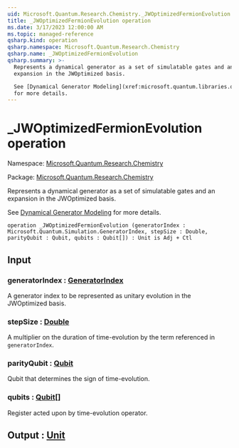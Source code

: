 ```yaml
---
uid: Microsoft.Quantum.Research.Chemistry._JWOptimizedFermionEvolution
title: _JWOptimizedFermionEvolution operation
ms.date: 3/17/2023 12:00:00 AM
ms.topic: managed-reference
qsharp.kind: operation
qsharp.namespace: Microsoft.Quantum.Research.Chemistry
qsharp.name: _JWOptimizedFermionEvolution
qsharp.summary: >-
  Represents a dynamical generator as a set of simulatable gates and an
  expansion in the JWOptimized basis.

  See [Dynamical Generator Modeling](xref:microsoft.quantum.libraries.overview.data-structures#dynamical-generator-modeling)
  for more details.
---
```


# _JWOptimizedFermionEvolution operation

Namespace: [Microsoft.Quantum.Research.Chemistry](xref:Microsoft.Quantum.Research.Chemistry)

Package: [Microsoft.Quantum.Research.Chemistry](https://nuget.org/packages/Microsoft.Quantum.Research.Chemistry)


Represents a dynamical generator as a set of simulatable gates and anexpansion in the JWOptimized basis.See [Dynamical Generator Modeling](xref:microsoft.quantum.libraries.overview.data-structures#dynamical-generator-modeling)for more details.

```qsharp
operation _JWOptimizedFermionEvolution (generatorIndex : Microsoft.Quantum.Simulation.GeneratorIndex, stepSize : Double, parityQubit : Qubit, qubits : Qubit[]) : Unit is Adj + Ctl
```


## Input

### generatorIndex : [GeneratorIndex](xref:Microsoft.Quantum.Simulation.GeneratorIndex)

A generator index to be represented as unitary evolution in the JWOptimizedbasis.


### stepSize : [Double](xref:microsoft.quantum.qsharp.valueliterals#double-literals)

A multiplier on the duration of time-evolution by the term referencedin `generatorIndex`.


### parityQubit : [Qubit](xref:microsoft.quantum.qsharp.valueliterals#qubit-literals)

Qubit that determines the sign of time-evolution.


### qubits : [Qubit](xref:microsoft.quantum.qsharp.valueliterals#qubit-literals)[]

Register acted upon by time-evolution operator.



## Output : [Unit](xref:microsoft.quantum.qsharp.valueliterals#unit-literal)

